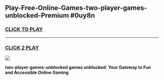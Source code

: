 
## Play-Free-Online-Games-two-player-games-unblocked-Premium #0uy8n
<h3>
<a href="https://premium.freeplayer.one?title=two-player-games-unblocked&ref=8M">CLICK TO PLAY</a></h3>
<hr>

<h3>
<a href="https://premium.freeplayer.one?title=two-player-games-unblocked&ref=8M">CLICK 2 PLAY</a>
  
</h3>

<a href="https://premium.freeplayer.one?title=two-player-games-unblocked&ref=8M"><img src="https://clearcache.store/games.png"></a>


**two-player-games-unblocked games unblocked: Your Gateway to Fun and Accessible Online Gaming**
